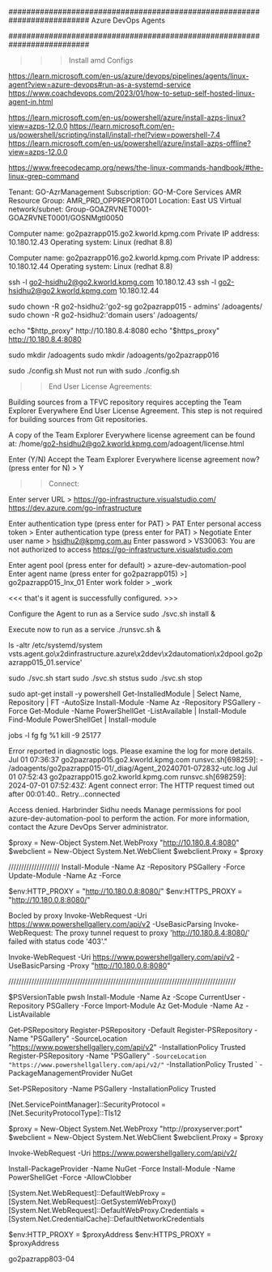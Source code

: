 ##########################################################################
Azure DevOps Agents


##########################################################################

>>> Install amd Configs

https://learn.microsoft.com/en-us/azure/devops/pipelines/agents/linux-agent?view=azure-devops#run-as-a-systemd-service
https://www.coachdevops.com/2023/01/how-to-setup-self-hosted-linux-agent-in.html

https://learn.microsoft.com/en-us/powershell/azure/install-azps-linux?view=azps-12.0.0
https://learn.microsoft.com/en-us/powershell/scripting/install/install-rhel?view=powershell-7.4
https://learn.microsoft.com/en-us/powershell/azure/install-azps-offline?view=azps-12.0.0

https://www.freecodecamp.org/news/the-linux-commands-handbook/#the-linux-grep-command

Tenant: GO-AzrManagement
Subscription: GO-M-Core Services AMR
Resource Group: AMR_PRD_OPPREPORT001
Location: East US
Virtual network/subnet: Group-GOAZRVNET0001-GOAZRVNET0001/GOSNMgtI0050

Computer name: go2pazrapp015.go2.kworld.kpmg.com
Private IP address: 10.180.12.43
Operating system: Linux (redhat 8.8)

Computer name: go2pazrapp016.go2.kworld.kpmg.com
Private IP address: 10.180.12.44
Operating system: Linux (redhat 8.8)

ssh -l go2-hsidhu2@go2.kworld.kpmg.com 10.180.12.43
ssh -l go2-hsidhu2@go2.kworld.kpmg.com 10.180.12.44

sudo chown -R go2-hsidhu2:'go2-sg go2pazrapp015 - admins' /adoagents/
sudo chown -R go2-hsidhu2:'domain users' /adoagents/

echo "$http_proxy"
http://10.180.8.4:8080
 echo "$https_proxy"
http://10.180.8.4:8080

sudo mkdir /adoagents
sudo mkdir /adoagents/go2pazrapp016

 sudo ./config.sh
Must not run with sudo
 ./config.sh

>> End User License Agreements:

Building sources from a TFVC repository requires accepting the Team Explorer Everywhere End User License Agreement. This step is not required for building sources from Git repositories.

A copy of the Team Explorer Everywhere license agreement can be found at:
  /home/go2-hsidhu2@go2.kworld.kpmg.com/adoagent/license.html

Enter (Y/N) Accept the Team Explorer Everywhere license agreement now? (press enter for N) > Y

>> Connect:

Enter server URL > https://go-infrastructure.visualstudio.com/
https://dev.azure.com/go-infrastructure

Enter authentication type (press enter for PAT) > PAT
Enter personal access token >
Enter authentication type (press enter for PAT) > Negotiate
Enter user name > hsidhu2@kpmg.com.au
Enter password > 
VS30063: You are not authorized to access https://go-infrastructure.visualstudio.com


Enter agent pool (press enter for default) > azure-dev-automation-pool
Enter agent name (press enter for go2pazrapp015) >] go2pazrapp015_lnx_01
Enter work folder > _work

<<< that's it agent is successfully configured. >>>

Configure the Agent to run as a Service
sudo ./svc.sh install &

Execute now to run as a service
./runsvc.sh &

ls -altr /etc/systemd/system
vsts.agent.go\x2dinfrastructure.azure\x2ddev\x2dautomation\x2dpool.go2pazrapp015_01.service'

sudo ./svc.sh start
sudo ./svc.sh ststus
sudo ./svc.sh stop

sudo apt-get install -y powershell
Get-InstalledModule | Select Name, Repository | FT -AutoSize
Install-Module -Name Az -Repository PSGallery -Force
Get-Module -Name PowerShellGet -ListAvailable | Install-Module
Find-Module PowerShellGet  | Install-module

jobs -l
fg
fg %1
kill -9 25177

Error reported in diagnostic logs. Please examine the log for more details.
Jul 01 07:36:37 go2pazrapp015.go2.kworld.kpmg.com runsvc.sh[698259]:     - /adoagents/go2pazrapp015-01/_diag/Agent_20240701-072832-utc.log
Jul 01 07:52:43 go2pazrapp015.go2.kworld.kpmg.com runsvc.sh[698259]: 2024-07-01 07:52:43Z: Agent connect error: The HTTP request timed out after 00:01:40.. Retry…connected


Access denied. Harbrinder Sidhu needs Manage permissions for pool azure-dev-automation-pool to perform the action. For more information, contact the Azure DevOps Server administrator.

$proxy = New-Object System.Net.WebProxy "http://10.180.8.4:8080"
$webclient = New-Object System.Net.WebClient
$webclient.Proxy = $proxy

////////////////////
Install-Module -Name Az -Repository PSGallery -Force
Update-Module -Name Az -Force

$env:HTTP_PROXY = "http://10.180.0.8:8080/"
$env:HTTPS_PROXY = "http://10.180.0.8:8080/"

Bocled by proxy
Invoke-WebRequest -Uri https://www.powershellgallery.com/api/v2 -UseBasicParsing
Invoke-WebRequest: The proxy tunnel request to proxy 'http://10.180.8.4:8080/' failed with status code '403'."

Invoke-WebRequest -Uri https://www.powershellgallery.com/api/v2 -UseBasicParsing -Proxy "http://10.180.0.8:8080"





/////////////////////////////////////////////////////////////////////////////////////////

$PSVersionTable
pwsh
Install-Module -Name Az -Scope CurrentUser -Repository PSGallery -Force
Import-Module Az
Get-Module -Name Az -ListAvailable

Get-PSRepository
Register-PSRepository -Default
Register-PSRepository -Name "PSGallery" -SourceLocation "https://www.powershellgallery.com/api/v2" -InstallationPolicy Trusted
Register-PSRepository -Name "PSGallery" `
                      -SourceLocation "https://www.powershellgallery.com/api/v2/" `
                      -InstallationPolicy Trusted `
                      -PackageManagementProvider NuGet

Set-PSRepository -Name PSGallery -InstallationPolicy Trusted

[Net.ServicePointManager]::SecurityProtocol = [Net.SecurityProtocolType]::Tls12

$proxy = New-Object System.Net.WebProxy "http://proxyserver:port"
$webclient = New-Object System.Net.WebClient
$webclient.Proxy = $proxy

Invoke-WebRequest -Uri https://www.powershellgallery.com/api/v2/

Install-PackageProvider -Name NuGet -Force
Install-Module -Name PowerShellGet -Force -AllowClobber

[System.Net.WebRequest]::DefaultWebProxy = [System.Net.WebRequest]::GetSystemWebProxy()
[System.Net.WebRequest]::DefaultWebProxy.Credentials = [System.Net.CredentialCache]::DefaultNetworkCredentials

$env:HTTP_PROXY = $proxyAddress
$env:HTTPS_PROXY = $proxyAddress




go2pazrapp803-04









